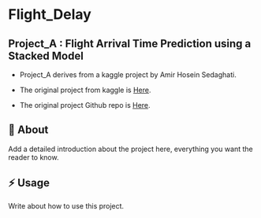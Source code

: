 # Flight_Delay

## Project_A : Flight Arrival Time Prediction using a Stacked Model

- Project_A derives from a kaggle project by Amir Hosein Sedaghati.

- The original project from kaggle is [Here](https://www.kaggle.com/code/amirhoseinsedaghati/arrival-time-prediction-using-a-stacked-model#Conclusion).

- The original project Github repo is [Here](https://github.com/amirho3einsedaghati/Flight-Management-Dashboard).


##  :beginner: About
Add a detailed introduction about the project here, everything you want the reader to know.

## :zap: Usage
Write about how to use this project.